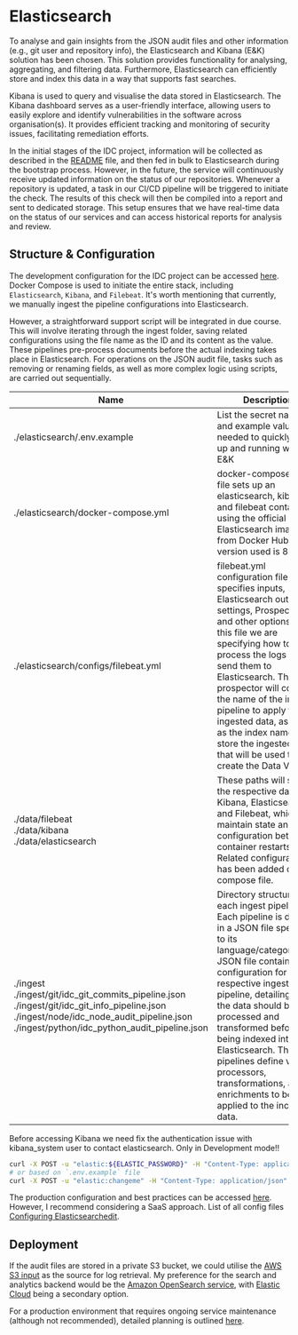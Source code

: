 # Elasticsearch

To analyse and gain insights from the JSON audit files and other information (e.g., git user and repository info), the Elasticsearch and Kibana (E&K) solution has been chosen. This solution provides functionality for analysing, aggregating, and filtering data. Furthermore, Elasticsearch can efficiently store and index this data in a way that supports fast searches.

Kibana is used to query and visualise the data stored in Elasticsearch. The Kibana dashboard serves as a user-friendly interface, allowing users to easily explore and identify vulnerabilities in the software across organisation(s). It provides efficient tracking and monitoring of security issues, facilitating remediation efforts.

In the initial stages of the IDC project, information will be collected as described in the [README](./README.md) file, and then fed in bulk to Elasticsearch during the bootstrap process. However, in the future, the service will continuously receive updated information on the status of our repositories. Whenever a repository is updated, a task in our CI/CD pipeline will be triggered to initiate the check. The results of this check will then be compiled into a report and sent to dedicated storage. This setup ensures that we have real-time data on the status of our services and can access historical reports for analysis and review.

## Structure & Configuration

The development configuration for the IDC project can be accessed [here](https://github.com/cabinetoffice/internal-dependency-checker/tree/main/infrastructure/elasticsearch). Docker Compose is used to initiate the entire stack, including `Elasticsearch`, `Kibana`, and `Filebeat`. It's worth mentioning that currently, we manually ingest the pipeline configurations into Elasticsearch.

However, a straightforward support script will be integrated in due course. This will involve iterating through the ingest folder, saving related configurations using the file name as the ID and its content as the value. These pipelines pre-process documents before the actual indexing takes place in Elasticsearch. For operations on the JSON audit file, tasks such as removing or renaming fields, as well as more complex logic using scripts, are carried out sequentially.

|              Name               |                 Description                                       |
|-------------------------------------|-----------------------------------------------------------------|
| ./elasticsearch/.env.example | List the secret names and example values needed to quickly get up and running with E&K |
| ./elasticsearch/docker-compose.yml | docker-compose.yml file sets up an elasticsearch, kibana and filebeat containers using the official Elasticsearch image from Docker Hub. Stack version used is 8.7.1 |
| ./elasticsearch/configs/filebeat.yml | filebeat.yml configuration file specifies inputs, Elasticsearch output settings, Prospectors and other options. In this file we are specifying how to process the logs and send them to Elasticsearch. The prospector will contain the name of the ingest pipeline to apply to the ingested data, as well as the index name to store the ingested data that will be used to create the Data View. |
| ./data/filebeat<br>./data/kibana<br>./data/elasticsearch | These paths will store the respective data for Kibana, Elasticsearch, and Filebeat, which will maintain state and configuration between container restarts. Related configuration has been added on compose file. |
| ./ingest<br>./ingest/git/idc_git_commits_pipeline.json<br>./ingest/git/idc_git_info_pipeline.json<br>./ingest/node/idc_node_audit_pipeline.json<br>./ingest/python/idc_python_audit_pipeline.json | Directory structure for each ingest pipeline. Each pipeline is defined in a JSON file specific to its language/category.Each JSON file contains the configuration for its respective ingest pipeline, detailing how the data should be processed and transformed before being indexed into Elasticsearch. These pipelines define various processors, transformations, and enrichments to be applied to the incoming data. |

Before accessing Kibana we need fix the authentication issue with kibana_system user to contact elasticsearch. Only in Development mode!!

```sh
curl -X POST -u "elastic:${ELASTIC_PASSWORD}" -H "Content-Type: application/json" http://elasticsearch:9200/_security/user/kibana_system/_password -d "{\"password\":\"${KIBANA_PASSWORD}\"}"
# or based on `.env.example` file
curl -X POST -u "elastic:changeme" -H "Content-Type: application/json" http://elasticsearch:9200/_security/user/kibana_system/_password -d "{\"password\":\"changeme\"}"
```

The production configuration and best practices can be accessed [here](https://www.elastic.co/guide/en/cloud/current/ec-planning.html). However, I recommend considering a SaaS approach. List of all config files [Configuring Elasticsearchedit](https://www.elastic.co/guide/en/elasticsearch/reference/current/settings.html).

## Deployment

If the audit files are stored in a private S3 bucket, we could utilise the [AWS S3 input](https://www.elastic.co/guide/en/beats/filebeat/current/filebeat-input-aws-s3.html) as the source for log retrieval. My preference for the search and analytics backend would be the [Amazon OpenSearch service](https://aws.amazon.com/opensearch-service/), with [Elastic Cloud](https://www.elastic.co/cloud) being a secondary option.

For a production environment that requires ongoing service maintenance (although not recommended), detailed planning is outlined [here](https://www.elastic.co/guide/en/cloud/current/ec-prepare-production.html).
